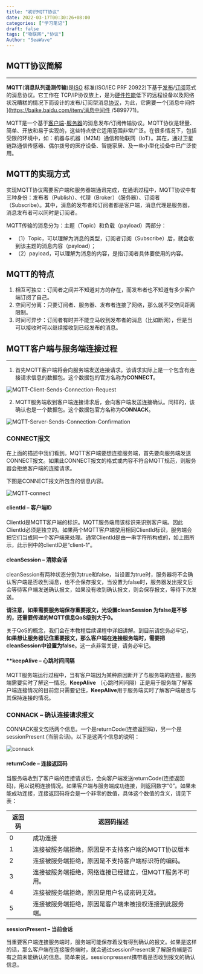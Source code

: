 ```yaml
---
title: "初识MQTT协议"
date: 2022-03-17T00:30:26+08:00
categories: ["学习笔记"]
draft: false
tags: ["物联网","协议"]
Author: "SeaWave"
---
```

## MQTT协议简解

------

**MQTT**(**消息队列遥测传输**)是[ISO](https://baike.baidu.com/item/ISO/10400) 标准(ISO/IEC PRF 20922)下基于[发布](https://baike.baidu.com/item/发布/33814)/[订阅](https://baike.baidu.com/item/订阅/8724574)范式的消息协议。它工作在 TCP/IP协议族上，是为[硬件性能](https://baike.baidu.com/item/硬件性能/12730200)低下的远程设备以及网络状况糟糕的情况下而设计的发布/订阅型消息[协议](https://baike.baidu.com/item/协议/670528)，为此，它需要一个[消息中间件 ](https://baike.baidu.com/item/消息中间件 /5899771)。

MQTT是一个基于[客户端](https://baike.baidu.com/item/客户端/101081)-[服务器](https://baike.baidu.com/item/服务器/100571)的消息发布/订阅传输协议。MQTT协议是轻量、简单、开放和易于实现的，这些特点使它适用范围非常广泛。在很多情况下，包括受限的环境中，如：机器与机器（M2M）通信和物联网（IoT）。其在，通过卫星链路通信传感器、偶尔拨号的医疗设备、智能家居、及一些小型化设备中已广泛使用。

## MQTT的实现方式

实现MQTT协议需要客户端和服务器端通讯完成，在通讯过程中，MQTT协议中有三种身份：发布者（Publish）、代理（Broker）（服务器）、订阅者（Subscribe）。其中，消息的发布者和订阅者都是客户端，消息代理是服务器，消息发布者可以同时是订阅者。

MQTT传输的消息分为：主题（Topic）和负载（payload）两部分：

- （1）Topic，可以理解为消息的类型，订阅者订阅（Subscribe）后，就会收到该主题的消息内容（payload）；
- （2）payload，可以理解为消息的内容，是指订阅者具体要使用的内容。

## MQTT的特点

1. 相互可独立：订阅者之间并不知道对方的存在，而发布者也不知道有多少客户端订阅了自己。
2. 空间可分离：只要订阅者、服务器、发布者连接了网络，那么就不受空间距离限制。
3. 时间可异步：订阅者有时并不能立马收到发布者的消息（比如断网），但是当可以接收时可以继续接收到已经发布的消息。

## MQTT客户端与服务端连接过程

---------

1. 首先MQTT客户端将会向服务端发送连接请求。该请求实际上是一个包含有连接请求信息的数据包。这个数据包的官方名称为**CONNECT**。

![MQTT-Client-Sends-Connection-Request](https://seawave.top/file/mqtt/MQTT-Client-Sends-Connection-Request.png)

2. MQTT服务端收到客户端连接请求后，会向客户端发送连接确认。同样的，该确认也是一个数据包。这个数据包官方名称为**CONNACK**。

![MQTT-Server-Sends-Connection-Confirmation](https://seawave.top/file\MQTT\MQTT-Server-Sends-Connection-Confirmation.png)

### CONNECT报文

在上面的描述中我们看到。MQTT客户端要想连接服务端，首先要向服务端发送CONNECT报文。如果此CONNECT报文的格式或内容不符合MQTT规范，则服务器会拒绝客户端的连接请求。

下图是CONNECT报文所包含的信息内容。

![MQTT-connect](https://seawave.top/file\MQTT\MQTT-connect.gif)

#### **clientId – 客户端ID**

ClientId是MQTT客户端的标识。MQTT服务端用该标识来识别客户端。因此ClientId必须是独立的。如果两个MQTT客户端使用相同ClientId标识，服务端会把它们当成同一个客户端来处理。通常ClientId是由一串字符所构成的，如上图所示，此示例中的clientID是“client-1”。

#### **cleanSession – 清除会话**

cleanSession有两种状态分别为true和false，当设置为true时，服务器将不会确认客户端是否收到消息，也不会保存报文，当设置为false时，服务器发出报文后会等待客户端发送确认报文，如果没有收到确认报文，则会保存报文，等待下次发送。

**请注意，如果需要服务端保存重要报文，光设置cleanSession 为false是不够的，还需要传递的MQTT信息QoS级别大于0。**

关于QoS的概念，我们会在本教程后续课程中详细讲解。到目前请您务必牢记，**如果想让服务器记住重要报文，那么客户端在连接服务端时，需要把cleanSession中设置为false**。这一点非常关键，请务必牢记。

#### **keepAlive – 心跳时间间隔

MQTT服务端运行过程中，当有客户端因为某种原因断开了与服务端的连接，服务端需要实时了解这一情况。**KeepAlive** （心跳时间间隔）正是用于服务端了解客户端连接情况的目前您只需要记住，**KeepAlive**用于服务端实时了解客户端是否与其保持连接的情况。

### CONNACK – 确认连接请求报文

CONNACK报文包括两个信息。一个是returnCode(连接返回码)，另一个是sessionPresent (当前会话)。以下是这两个信息的说明：

![connack](https://seawave.top/file\MQTT\connack.gif)

#### **returnCode – 连接返回码**

当服务端收到了客户端的连接请求后，会向客户端发送returnCode(连接返回码)，用以说明连接情况。如果客户端与服务端成功连接，则返回数字“0”。如果未能成功连接，连接返回码将会是一个非零的数值，具体这个数值的含义，请见下表：

| 返回码 | 返回码描述                                             |
| ------ | ------------------------------------------------------ |
| 0      | 成功连接                                               |
| 1      | 连接被服务端拒绝，原因是不支持客户端的MQTT协议版本     |
| 2      | 连接被服务端拒绝，原因是不支持客户端标识符的编码。     |
| 3      | 连接被服务端拒绝，网络连接已经建立，但MQTT服务不可用。 |
| 4      | 连接被服务端拒绝，原因是用户名或密码无效。             |
| 5      | 连接被服务端拒绝，原因是客户端未被授权连接到此服务端。 |

**sessionPresent – 当前会话**

当重要客户端连接服务端时，服务端可能保存着没有得到确认的报文。如果是这样的话，那么客户端在连接服务端时，就会通过sessionPresent来了解服务端是否有之前未能确认的信息。简单来说，sessionpressent携带着是否收到报文的确认信息。
























